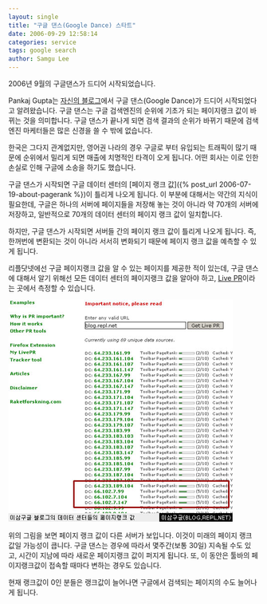 ```yaml
---
layout: single
title: "구글 댄스(Google Dance) 스타트"
date: 2006-09-29 12:58:14
categories: service
tags: google search
author: Samgu Lee
---
```


2006년 9월의 구글댄스가 드디어 시작되었습니다.

Pankaj Gupta는 [자신의 블로그](http://www.linkbuilding.info/2006/google-pr-update-929/)에서 구글 댄스(Google Dance)가 드디어 시작되었다고 알려왔습니다. 구글 댄스는 구글 검색엔진의 순위에 기초가 되는 페이지랭크 값이 바뀌는 것을 의미합니다. 구글 댄스가 끝나게 되면 검색 결과의 순위가 바뀌기 때문에 검색엔진 마케터들은 많은 신경을 쓸 수 밖에 없습니다.

한국은 그다지 관계없지만, 영어권 나라의 경우 구글로 부터 유입되는 트래픽이 많기 때문에 순위에서 밀리게 되면 매출에 치명적인 타격이 오게 됩니다. 어떤 회사는 이로 인한 손실로 인해 구글에 소송을 하기도 했습니다.

구글 댄스가 시작되면 구글 데이터 센터의 [페이지 랭크 값]({% post_url 2006-07-19-about-pagerank %})이 틀리게 나오게 됩니다. 이 부분에 대해서는 약간의 지식이 필요한데, 구글은 하나의 서버에 페이지들을 저장해 놓는 것이 아니라 약 70개의 서버에 저장하고, 일반적으로 70개의 데이터 센터의 페이지 랭크 값이 일치합니다.

하지만, 구글 댄스가 시작되면 서버들 간의 페이지 랭크 값이 틀리게 나오게 됩니다. 즉, 한꺼번에 변환되는 것이 아니라 서서히 변화되기 때문에 페이지 랭크 값을 예측할 수 있게 됩니다.

리플닷넷에선 구글 페이지랭크 값을 알 수 있는 페이지를 제공한 적이 있는데, 구글 댄스에 대해서 알기 위해선 모든 데이터 센터의 페이지랭크 값을 알아야 하고, [Live PR](http://livepr.raketforskning.com/)이라는 곳에서 측정할 수 있습니다.

![팔글 블로그 데이터 센터들의 페이지랭크](/assets/239gle_livepr.jpg)

위의 그림을 보면 페이지 랭크 값이 다른 서버가 보입니다. 이것이 미래의 페이지 랭크 값일 가능성이 큽니다. 구글 댄스는 경우에 따라서 몇주간(보통 30일) 지속될 수도 있고, 시간이 지남에 따라 새로운 페이지랭크 값이 퍼지게 됩니다. 또, 이 동안은 툴바의 페이지랭크값이 접속할 때마다 변하는 경우도 있습니다.

현재 랭크값이 0인 분들은 랭크값이 늘어나면 구글에서 검색되는 페이지의 수도 늘어나게 됩니다.
